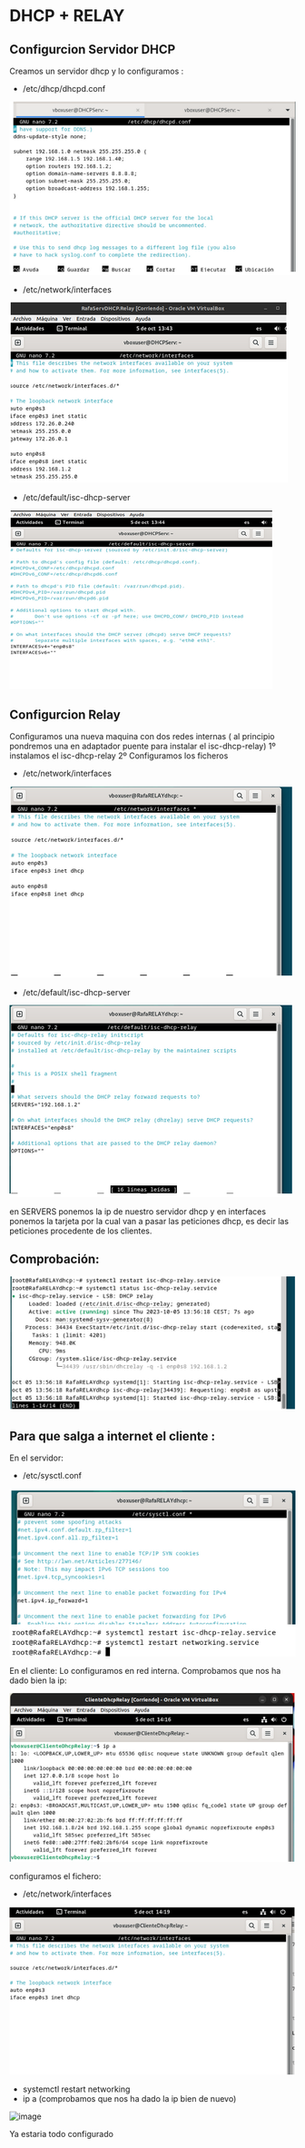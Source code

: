 # DHCP + RELAY
## Configurcion Servidor DHCP
Creamos un servidor dhcp y lo configuramos : 
- /etc/dhcp/dhcpd.conf

![image](/contenidos/8.png)

- /etc/network/interfaces

![image](/contenidos/9.png)

- /etc/default/isc-dhcp-server
  
![image](/contenidos/10.png)

## Configurcion Relay
Configuramos una nueva maquina con dos redes internas ( al principio pondremos una en adaptador puente para instalar el isc-dhcp-relay)
1º instalamos el isc-dhcp-relay
2º Configuramos los ficheros 
- /etc/network/interfaces
  
![image](/contenidos/11.png)

- /etc/default/isc-dhcp-server
  
![image](/contenidos/12.png)

en SERVERS ponemos la ip de nuestro servidor dhcp y en interfaces ponemos la tarjeta por la cual van a pasar las peticiones dhcp, es decir las peticiones procedente de los clientes.


## Comprobación:

![image](/contenidos/13.png)


## Para que salga a internet el cliente : 
En el servidor:
- /etc/sysctl.conf
  
![image](/contenidos/14.png)

En el cliente: 
Lo configuramos en red interna.
Comprobamos que nos ha dado bien la ip:

![image](/contenidos/15.png)

configuramos el fichero:
- /etc/network/interfaces
  
![image](/contenidos/16.png)

- systemctl restart networking
- ip a (comprobamos que nos ha dado la ip bien de nuevo)
  
![image](/contenidos/18.png)

Ya estaria todo configurado
